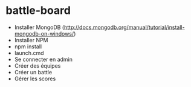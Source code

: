 battle-board
============
- Installer MongoDB (http://docs.mongodb.org/manual/tutorial/install-mongodb-on-windows/)
- Installer NPM
- npm install
- launch.cmd
- Se connecter en admin
- Créer des équipes
- Créer un battle
- Gérer les scores